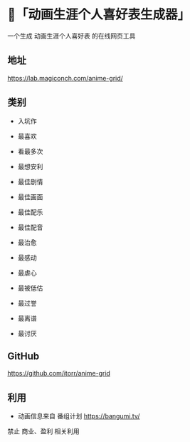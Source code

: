# 🤖「动画生涯个人喜好表生成器」

一个生成 动画生涯个人喜好表 的在线网页工具

## 地址 

https://lab.magiconch.com/anime-grid/

## 类别

 - 入坑作
 - 最喜欢
 - 看最多次
 - 最想安利

 - 最佳剧情
 - 最佳画面
 - 最佳配乐
 - 最佳配音

 - 最治愈
 - 最感动
 - 最虐心
 - 最被低估

 - 最过誉
 - 最离谱
 - 最讨厌

## GitHub
https://github.com/itorr/anime-grid


## 利用
 - 动画信息来自 番组计划 https://bangumi.tv/

禁止 商业、盈利 相关利用